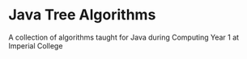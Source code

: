 # Java Tree Algorithms
A collection of algorithms taught for Java during Computing Year 1 at Imperial College
